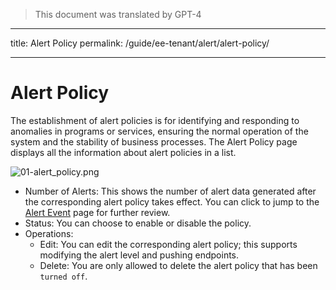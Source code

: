 > This document was translated by GPT-4

---

title: Alert Policy
permalink: /guide/ee-tenant/alert/alert-policy/

---

# Alert Policy

The establishment of alert policies is for identifying and responding to anomalies in programs or services, ensuring the normal operation of the system and the stability of business processes.
The Alert Policy page displays all the information about alert policies in a list.

![01-alert_policy.png](https://yunshan-guangzhou.oss-cn-beijing.aliyuncs.com/pub/pic/20230428644b424c9d434.png)

- Number of Alerts: This shows the number of alert data generated after the corresponding alert policy takes effect. You can click to jump to the [Alert Event](./alert-event/) page for further review.
- Status: You can choose to enable or disable the policy.
- Operations:
  - Edit: You can edit the corresponding alert policy; this supports modifying the alert level and pushing endpoints.
  - Delete: You are only allowed to delete the alert policy that has been `turned off`.
